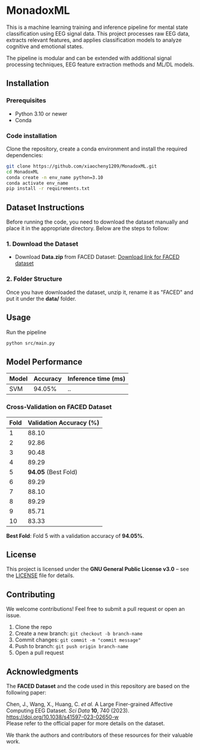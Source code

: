 # MonadoxML
This is a machine learning training and inference pipeline for mental state classification using EEG signal data. This project processes raw EEG data, extracts relevant features, and applies classification models to analyze cognitive and emotional states.  

The pipeline is modular and can be extended with additional signal processing techniques, EEG feature extraction methods and ML/DL models.


## Installation
### Prerequisites
- Python 3.10 or newer
- Conda

### Code installation
Clone the repository, create a conda environment and install the required dependencies:
```bash
git clone https://github.com/xiaocheny1209/MonadoxML.git
cd MonadoxML
conda create -n env_name python=3.10
conda activate env_name
pip install -r requirements.txt
```

## Dataset Instructions
Before running the code, you need to download the dataset manually and place it in the appropriate directory. Below are the steps to follow:

### 1. Download the Dataset

- Download **Data.zip** from FACED Dataset: [Download link for FACED dataset](<https://www.synapse.org/Synapse:syn50614194/files/>)


### 2. Folder Structure

Once you have downloaded the dataset, unzip it, rename it as "FACED" and put it under the **data/** folder.


## Usage
Run the pipeline
```bash
python src/main.py
```

## Model Performance
| Model | Accuracy | Inference time (ms) |
|--------|---------|-----------|
| SVM | 94.05% | .. |

### Cross-Validation on FACED Dataset

| Fold | Validation Accuracy (%) |
|------|-------------------------|
| 1    | 88.10                   |
| 2    | 92.86                   |
| 3    | 90.48                   |
| 4    | 89.29                   |
| 5    | **94.05** (Best Fold)   |
| 6    | 89.29                   |
| 7    | 88.10                   |
| 8    | 89.29                   |
| 9    | 85.71                   |
| 10   | 83.33                   |

**Best Fold**: Fold 5 with a validation accuracy of **94.05%**.

## License
This project is licensed under the **GNU General Public License v3.0** – see the [LICENSE](LICENSE) file for details.


## Contributing
We welcome contributions! Feel free to submit a pull request or open an issue.

1. Clone the repo
2. Create a new branch: `git checkout -b branch-name`
3. Commit changes: `git commit -m "commit message"`
4. Push to branch: `git push origin branch-name`
5. Open a pull request


## Acknowledgments

The **FACED Dataset** and the code used in this repository are based on the following paper:

Chen, J., Wang, X., Huang, C. *et al.* A Large Finer-grained Affective Computing EEG Dataset. *Sci Data* **10**, 740 (2023). https://doi.org/10.1038/s41597-023-02650-w  
Please refer to the official paper for more details on the dataset.

We thank the authors and contributors of these resources for their valuable work.

